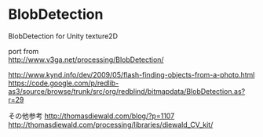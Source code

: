 # BlobDetection
BlobDetection for Unity texture2D

port from  
http://www.v3ga.net/processing/BlobDetection/

http://www.kynd.info/dev/2009/05/flash-finding-objects-from-a-photo.html  
https://code.google.com/p/redlib-as3/source/browse/trunk/src/org/redblind/bitmapdata/BlobDetection.as?r=29  

その他参考
http://thomasdiewald.com/blog/?p=1107  
http://thomasdiewald.com/processing/libraries/diewald_CV_kit/  
